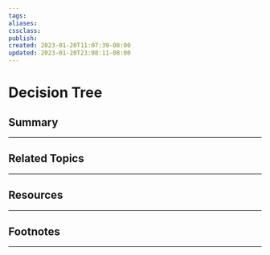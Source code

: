 ```yaml
---
tags:
aliases:
cssclass:
publish:
created: 2023-01-20T11:07:39-08:00
updated: 2023-01-20T23:08:11-08:00
---
```

# Decision Tree

## Summary

---

## Related Topics

---

## Resources

---

## Footnotes

---